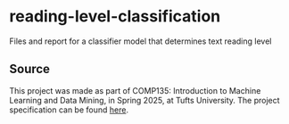 # reading-level-classification
Files and report for a classifier model that determines text reading level

## Source

This project was made as part of COMP135: Introduction to Machine Learning and Data Mining, in Spring 2025, at Tufts University. The project specification can be found [here](https://www.cs.tufts.edu/cs/135/2025s/projectA.html).
